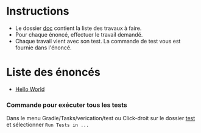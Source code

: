 # Instructions
* Le dossier [doc](/doc) contient la liste des travaux à faire.
* Pour chaque énoncé, effectuer le travail demandé.
* Chaque travail vient avec son test. La commande de test vous est fournie dans l'énoncé.

# Liste des énoncés
* [Hello World](doc/Hello%20World.md)

### Commande pour exécuter tous les tests
Dans le menu Gradle/Tasks/verication/test
ou
Click-droit sur le dossier [test](/src/test) et sélectionner `Run Tests in ...`
